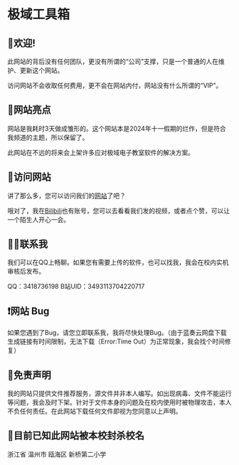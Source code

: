 # 极域工具箱

## 👏欢迎!

此网站的背后没有任何团队，更没有所谓的“公司”支撑，只是一个普通的人在维护、更新这个网站。

访问网站不会收取任何费用，更不会在网站内付，网站没有什么所谓的“VIP”。

## 👀网站亮点

网站是我耗时3天做成雏形的。这个网站本是2024年十一假期的烂作，但是符合我频道的主题，所以保留了。

此网站在不远的将来会上架许多应对极域电子教室软件的解决方案。

## 🔎访问网站

讲了那么多，您可以访问我们的[网站](https://dhhdl.github.io)了吧？

哦对了，我在[Bilibili](https://space.bilibili.com/3493113704220717)也有账号，您可以去看看我们发的视频，或者点个赞，可以让一个陌生人开心一会。

## 🙋‍♂️联系我

我们可以在QQ上畅聊。如果您有需要上传的软件，也可以找我，我会在校内实机审核后发布。

QQ：3418736198 B站UID：3493113704220717

## ❗️网站 Bug

如果您遇到了Bug，请您立即联系我，我将尽快处理Bug。（由于蓝奏云网盘下载生成链接有时间限制，无法下载（Error:Time Out）为正常现象，我会找个时间修复）

## 🙏免责声明

我的网站只提供文件推荐服务，源文件并非本人编写。如出现病毒、文件不能运行等问题，我会及时下架。针对于文件本身的问题及在校内使用时被物理攻击，本人不负任何责任。在此网站下载任何文件即视为您同意以上声明。

## 🚫目前已知此网站被本校封杀校名

浙江省 温州市 瓯海区 新桥第二小学

